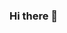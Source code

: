### Hi there 👋

<!--
**Taunt-hyj/Taunt-hyj** is a ✨ _special_ ✨ repository because its `README.md` (this file) appears on your GitHub profile.
<br/>
<a href="https://github.com/AVS1508">
  <img height="180em" src="https://github-readme-stats.vercel.app/api?username=Taunt-hyj&theme=tokyonight&show_icons=true" />
  <img height="180em" src="https://github-readme-stats.vercel.app/api/top-langs/?username=Taunt-hyj&theme=tokyonight&layout=compact" />
</a>
<br/>
